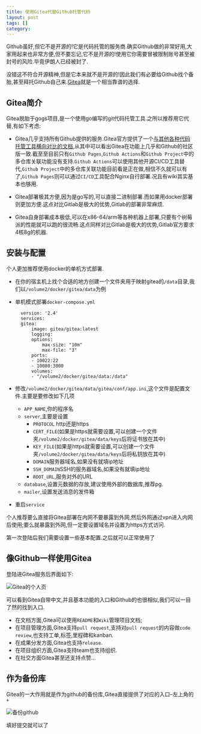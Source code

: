 ```yaml
---
title: 使用Gitea代替Github托管代码
layout: post
tags: []
category: 
---
```

Github虽好,但它不是开源的!它是代码托管的服务商.确实Github做的非常好用,大家用起来也非常方便,但不要忘记,它不是开源的!使用它你需要冒被限制账号甚至被封号的风险.毕竟伊朗人已经被封了.

没错这不符合开源精神,但是它本来就不是开源的!因此我们有必要给Github找个备胎,甚至拜托Github自己来.[Gitea](https://github.com/go-gitea/gitea)就是一个相当靠谱的选择.

## [](https://blog.hszofficial.site/recommend/2020/12/01/%E4%BD%BF%E7%94%A8Gitea%E4%BB%A3%E6%9B%BFGithub%E6%89%98%E7%AE%A1%E4%BB%A3%E7%A0%81/#gitea%E7%AE%80%E4%BB%8B)Gitea简介

Gitea脱胎于gogs项目,是一个使用go编写的git代码托管工具.之所以推荐用它代替,有如下考虑:

- Gitea几乎支持所有Github提供的服务.Gitea官方提供了一个[与其他各种代码托管工具横向对比的文档](https://docs.gitea.io/zh-cn/comparison/),从其中可以看出Gitea在功能上几乎和Github的社区版一致.截至至目前只有`Github Pages`,`Github Actions`和`Github Project`中的多仓库关联功能没有支持.`Github Actions`可以使用其他开源CI/CD工具替代,`Github Project`中的多仓库关联功能目前看是正在做,相信不久就可以有了,`Github Pages`则可以通过`CI/CD`工具配合Nginx自行部署.况且有wiki其实基本也够用.
    
- Gitea部署极其方便,因为是go写的,可以直接二进制部署.而如果用docker部署则更加方便.这点对比Gitlab是极大的优势,Gitlab的部署非常麻烦.
    
- Gitea自身部署成本极低,可以在x86-64/arm等各种机器上部署,只要有个树莓派的性能就可以跑的很流畅.这点同样对比Gitlab是极大的优势,Gitlab官方要求4核8g的机器.
    

## [](https://blog.hszofficial.site/recommend/2020/12/01/%E4%BD%BF%E7%94%A8Gitea%E4%BB%A3%E6%9B%BFGithub%E6%89%98%E7%AE%A1%E4%BB%A3%E7%A0%81/#%E5%AE%89%E8%A3%85%E4%B8%8E%E9%85%8D%E7%BD%AE)安装与配置

个人更加推荐使用docker的单机方式部署.

- 在你的宿主机上找个合适的地方创建一个文件夹用于映射gitea的`/data`目录,我们以`/volume2/docker/gitea/data`为例
    
- 单机模式部署`docker-compose.yml`
    
    ```
      version: '2.4'
      services:
      gitea:
          image: gitea/gitea:latest
          logging:
          options:
              max-size: "10m"
              max-file: "3"
          ports:
          - 10022:22
          - 10080:3000
          volumes:
          - "/volume2/docker/gitea/data:/data"
    
    ```
    
- 修改`/volume2/docker/gitea/data/gitea/conf/app.ini`,这个文件是配置文件.主要是要修改如下几项
    
    - `APP_NAME`,你的程序名
    - `server`,主要是设置
        - `PROTOCOL` http还是https
        - `CERT_FILE`(如果是https就需要设置,可以创建一个文件夹`/volume2/docker/gitea/data/keys`后将证书放在其中)
        - `KEY_FILE`(如果是https就需要设置,可以创建一个文件夹`/volume2/docker/gitea/data/keys`后将私钥放在其中)
        - `DOMAIN`服务器域名,如果没有就填ip地址
        - `SSH_DOMAIN`SSH的服务器域名,如果没有就填ip地址
        - `ROOT_URL`,服务对外的URL
    - `database`,设置元数据的存放,建议使用外部的数据库,推荐pg.
    - `mailer`,设置发送消息的发件箱
- 重启`service`
    

个人推荐要么直接将Gitea部署在内网不要暴露到外网,然后外网通过vpn进入内网后使用;要么就暴露到外网,但一定要设置域名并设置为https方式访问.

第一次登陆后我们需要设置一些基本配置.之后就可以正常使用了

## [](https://blog.hszofficial.site/recommend/2020/12/01/%E4%BD%BF%E7%94%A8Gitea%E4%BB%A3%E6%9B%BFGithub%E6%89%98%E7%AE%A1%E4%BB%A3%E7%A0%81/#%E5%83%8Fgithub%E4%B8%80%E6%A0%B7%E4%BD%BF%E7%94%A8gitea)像Github一样使用Gitea

登陆进Gitea服务后界面如下:

![Gitea的个人页](https://blog.hszofficial.site/img/in-post/gitea/mainpage.PNG)

可以看到Gitea自带中文,并且基本功能的入口和Github的也很相似,我们可以一目了然的找到入口.

- 在文档方面,Gitea可以使用`README`和`Wiki`管理项目文档;
- 在项目管理方面,Gitea支持`pull request`,支持对`pull request`的内容做`code review`,也支持工单,标签,里程碑和kanban.
- 在成果分发方面,Gitea也支持`release`.
- 在项目组织方面,Gitea支持team也支持组织.
- 在社交方面Gitea甚至还支持点赞…

## [](https://blog.hszofficial.site/recommend/2020/12/01/%E4%BD%BF%E7%94%A8Gitea%E4%BB%A3%E6%9B%BFGithub%E6%89%98%E7%AE%A1%E4%BB%A3%E7%A0%81/#%E4%BD%9C%E4%B8%BA%E5%A4%87%E4%BB%BD%E5%BA%93)作为备份库

Gitea的一大作用就是作为github的备份库,Gitea直接提供了对应的入口–左上角的`+`

![备份github](https://blog.hszofficial.site/img/in-post/gitea/qianyi.PNG)

填好提交就可以了